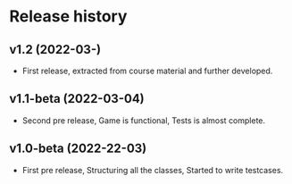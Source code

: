 Release history
========================

v1.2 (2022-03-)
------------------------

* First release, extracted from course material and further developed.

v1.1-beta (2022-03-04)
------------------------

* Second pre release, Game is functional, Tests is almost complete.

v1.0-beta (2022-22-03)
------------------------

* First pre release, Structuring all the classes, Started to write testcases.

